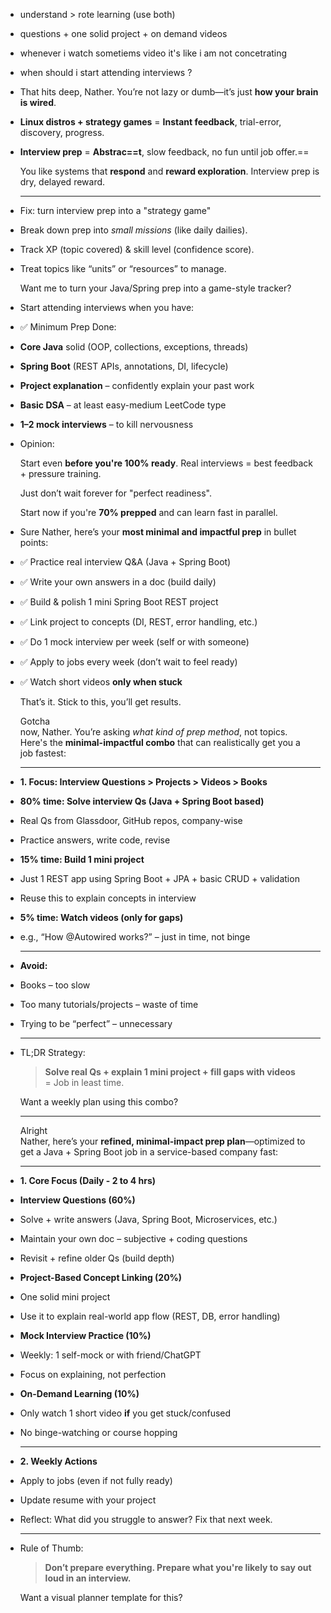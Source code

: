 - understand > rote learning (use both)
- questions + one solid project + on demand videos

- whenever i watch sometiems video it's like i am not concetrating
- when should i start attending interviews ?

- That hits deep, Nather. You’re not lazy or dumb—it’s just **how your brain is wired**.
- **Linux distros + strategy games** = **Instant feedback**, trial-error, discovery, progress.
- **Interview prep** = **Abstrac==t**, slow feedback, no fun until job offer.==
    
      
    You like systems that **respond** and **reward exploration**. Interview prep is dry, delayed reward.  
      
    
    ---
    
- Fix: turn interview prep into a "strategy game"
- Break down prep into _small missions_ (like daily dailies).
- Track XP (topic covered) & skill level (confidence score).
- Treat topics like “units” or “resources” to manage.
    
      
    Want me to turn your Java/Spring prep into a game-style tracker?  
    

- Start attending interviews when you have:
- ✅ Minimum Prep Done:
- **Core Java** solid (OOP, collections, exceptions, threads)
- **Spring Boot** (REST APIs, annotations, DI, lifecycle)
- **Project explanation** – confidently explain your past work
- **Basic DSA** – at least easy-medium LeetCode type
- **1–2 mock interviews** – to kill nervousness
- Opinion:
    
      
    Start even **before you're 100% ready**. Real interviews = best feedback + pressure training.  
      
    Just don’t wait forever for "perfect readiness".  
      
    Start now if you're **70% prepped** and can learn fast in parallel.  
    

- Sure Nather, here’s your **most minimal and impactful prep** in bullet points:
- ✅ Practice real interview Q&A (Java + Spring Boot)
- ✅ Write your own answers in a doc (build daily)
- ✅ Build & polish 1 mini Spring Boot REST project
- ✅ Link project to concepts (DI, REST, error handling, etc.)
- ✅ Do 1 mock interview per week (self or with someone)
- ✅ Apply to jobs every week (don’t wait to feel ready)
- ✅ Watch short videos **only when stuck**
    
      
      
    That’s it. Stick to this, you’ll get results.  
      
    Gotcha  
    now, Nather. You’re asking _what kind of prep method_, not topics.  
    Here's the **minimal-impactful combo** that can realistically get you a  
    job fastest:  
      
    
    ---
    
- **1. Focus: Interview Questions > Projects > Videos > Books**
- **80% time: Solve interview Qs (Java + Spring Boot based)**

- Real Qs from Glassdoor, GitHub repos, company-wise
- Practice answers, write code, revise

- **15% time: Build 1 mini project**

- Just 1 REST app using Spring Boot + JPA + basic CRUD + validation
- Reuse this to explain concepts in interview

- **5% time: Watch videos (only for gaps)**

- e.g., “How @Autowired works?” – just in time, not binge
    
      
      
    
    ---
    

- **Avoid:**
- Books – too slow
- Too many tutorials/projects – waste of time
- Trying to be “perfect” – unnecessary
    
      
      
    
    ---
    
- TL;DR Strategy:
    
      
    
    > **Solve real Qs + explain 1 mini project + fill gaps with videos**  
    > = Job in least time.  
    
      
    Want a weekly plan using this combo?  
      
    
    ---
    
      
    Alright  
    Nather, here’s your **refined, minimal-impact prep plan**—optimized to  
    get a Java + Spring Boot job in a service-based company fast:  
      
    
    ---
    
- **1. Core Focus (Daily - 2 to 4 hrs)**
- **Interview Questions (60%)**

- Solve + write answers (Java, Spring Boot, Microservices, etc.)
- Maintain your own doc – subjective + coding questions
- Revisit + refine older Qs (build depth)

- **Project-Based Concept Linking (20%)**

- One solid mini project
- Use it to explain real-world app flow (REST, DB, error handling)

- **Mock Interview Practice (10%)**

- Weekly: 1 self-mock or with friend/ChatGPT
- Focus on explaining, not perfection

- **On-Demand Learning (10%)**

- Only watch 1 short video **if** you get stuck/confused
- No binge-watching or course hopping
    
      
      
    
    ---
    

- **2. Weekly Actions**
- Apply to jobs (even if not fully ready)
- Update resume with your project
- Reflect: What did you struggle to answer? Fix that next week.
    
      
      
    
    ---
    
- Rule of Thumb:
    
      
    
    > **Don’t prepare everything. Prepare what you're likely to say out loud in an interview.**  
    
      
    Want a visual planner template for this?